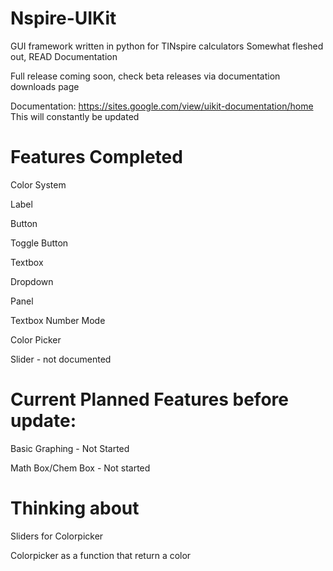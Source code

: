 # Nspire-UIKit
GUI framework written in python for TINspire calculators
Somewhat fleshed out, READ Documentation

Full release coming soon, check beta releases via documentation downloads page

Documentation:
https://sites.google.com/view/uikit-documentation/home
This will constantly be updated

# Features Completed

Color System

Label

Button

Toggle Button

Textbox

Dropdown

Panel

Textbox Number Mode

Color Picker

Slider - not documented

# Current Planned Features before update:

Basic Graphing - Not Started

Math Box/Chem Box - Not started

# Thinking about

Sliders for Colorpicker

Colorpicker as a function that return a color


